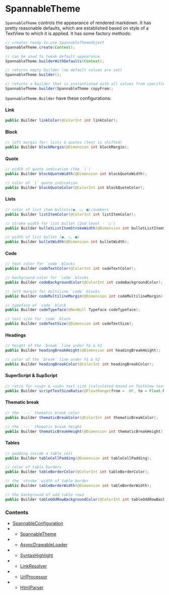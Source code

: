 # SpannableTheme

`SpannableTheme` controls the appearance of rendered markdown. It has pretty reasonable defaults, which are established based on style of a TextView to which it is applied. It has some factory methods:
```java
// creates ready-to-use SpannableThemeObject
SpannableTheme.create(Context);

// can be used to tweak default appearance
SpannableTheme.builderWithDefaults(Context);

// returns empty builder (no default values are set)
SpannableTheme.builder();

// returns a builder that is instantiated with all values from specified SpannableTheme
SpannableTheme.builder(SpannableTheme copyFrom);
```

`SpannableTheme.Builder` have these configurations:
#### Link
```java
public Builder linkColor(@ColorInt int linkColor);
```

#### Block
```java
// left margin for: lists & quotes (text is shifted)
public Builder blockMargin(@Dimension int blockMargin);
```

#### Quote
```java
// width of quote indication (the `|`)
public Builder blockQuoteWidth(@Dimension int blockQuoteWidth);

// color of `|` quote indication
public Builder blockQuoteColor(@ColorInt int blockQuoteColor);
```

#### Lists
```java
// color of list item bullets(●, ○, ■)/numbers
public Builder listItemColor(@ColorInt int listItemColor);

// stroke width for list bullet (2nd level - `○`)
public Builder bulletListItemStrokeWidth(@Dimension int bulletListItemStrokeWidth);

// width of list bullet (●, ○, ■)
public Builder bulletWidth(@Dimension int bulletWidth);
```

#### Code
```java
// text color for `code` blocks
public Builder codeTextColor(@ColorInt int codeTextColor);

// background color for `code` blocks
public Builder codeBackgroundColor(@ColorInt int codeBackgroundColor);

// left margin for multiline `code` blocks
public Builder codeMultilineMargin(@Dimension int codeMultilineMargin);

// typeface of `code` block
public Builder codeTypeface(@NonNull Typeface codeTypeface);

// text size for `code` block
public Builder codeTextSize(@Dimension int codeTextSize);
```

#### Headings
```java
// height of the `break` line under h1 & h2
public Builder headingBreakHeight(@Dimension int headingBreakHeight);

// color of the `break` line under h1 & h2
public Builder headingBreakColor(@ColorInt int headingBreakColor);
```

#### SuperScript & SupScript
```java
// ratio for <sup> & <sub> text size (calculated based on TextView text size)
public Builder scriptTextSizeRatio(@FloatRange(from = .0F, to = Float.MAX_VALUE) float scriptTextSizeRatio);
```

#### Thematic break
```java
// the `---` thematic break color
public Builder thematicBreakColor(@ColorInt int thematicBreakColor);

// the `---` thematic break height
public Builder thematicBreakHeight(@Dimension int thematicBreakHeight);
```

#### Tables
```java
// padding inside a table cell
public Builder tableCellPadding(@Dimension int tableCellPadding);

// color of table borders
public Builder tableBorderColor(@ColorInt int tableBorderColor);

// the `stroke` width of table border
public Builder tableBorderWidth(@Dimension int tableBorderWidth);

// the background of odd table rows
public Builder tableOddRowBackgroundColor(@ColorInt int tableOddRowBackgroundColor);
```


### Contents

* [SpannableConfiguration]
* * [SpannableTheme]
* * [AsyncDrawableLoader]
* * [SyntaxHighlight]
* * [LinkResolver]
* * [UrlProcessor]
* * [HtmlParser]


[SpannableConfiguration]: ./SpannableConfiguration.md
[SpannableTheme]: ./SpannableTheme.md
[AsyncDrawableLoader]: ./AsyncDrawableLoader.md
[SyntaxHighlight]: ./SyntaxHighlight.md
[LinkResolver]: ./LinkResolver.md
[UrlProcessor]: ./UrlProcessor.md
[HtmlParser]: ./HtmlParser.md